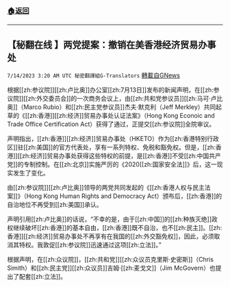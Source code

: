 ###  [:house:返回](README.md)
---


## 【秘翻在线 】两党提案：撤销在美香港经济贸易办事处
`7/14/2023 3:20 AM UTC 秘密翻譯組G-Translators` [轉載自GNews](https://gnews.org/articles/1459549)

根据[[zh:参议院]][[zh:卢比奥]]办公室[[zh:7月13日]]发布的新闻声明，在[[zh:参议院]][[zh:外交委员会]]的一次商务会议上，由[[zh:共和党参议员]][[zh:马可·卢比奥]]（Marco Rubio）和[[zh:民主党参议员]]杰夫·默克利（Jeff Merkley）共同起草的《[[zh:香港]][[zh:经济]]贸易办事处认证法案》（Hong Kong Econoic and Trade Office Certification Act）获得了通过，正提交[[zh:参议院]]全院审议。

声明指出，[[zh:香港]][[zh:经济]]贸易办事处（HKETO）作为[[zh:香港特别行政区]]驻[[zh:美国]]的官方代表处，享有一系列特权、免税和豁免权。但是，[[zh:香港]][[zh:经济]]贸易办事处获得这些特权的前提，是[[zh:香港]]不受[[zh:中国共产党]]的专制控制。在[[zh:北京]]实施严厉的《2020[[zh:国家安全法]]》后，这一现实发生了变化。

由[[zh:参议院]][[zh:卢比奥]]领导的两党共同发起的《[[zh:香港人权与民主法案]]》（Hong Kong Human Rights and Democracy Act）颁布后，[[zh:香港]]的自治地位不再受到[[zh:美国]]承认。

声明引用[[zh:卢比奥]]的话说，“不幸的是，由于[[zh:中国]]的[[zh:种族灭绝]]政权继续破坏[[zh:香港]]的基本自由，[[zh:香港]]既不自治，也不[[zh:民主]]。[[zh:香港]][[zh:经济]]贸易办事处不再享有在我国的[[zh:外交豁免权]]，因此，必须取消其特权。我敦促[[zh:参议院]]迅速通过这项[[zh:立法]]。”

根据声明，在[[zh:众议院]]，[[zh:共和党]][[zh:众议员克里斯·史密斯]]（Chris Simith）和[[zh:民主党]][[zh:众议员]]吉姆·[[zh:麦戈文]]（Jim McGovern）也提出了配套[[zh:立法]]。
